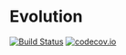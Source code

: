 # Evolution

[![Build Status](https://travis-ci.org/bgarate/Evolution.svg?branch=master)](https://travis-ci.org/bgarate/Evolution) [![codecov.io](https://codecov.io/github/bgarate/Evolution/coverage.svg?branch=master)](https://codecov.io/github/bgarate/Evolution?branch=master)


